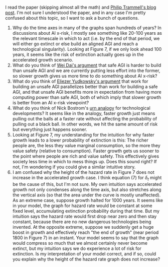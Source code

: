 I read the paper (skipping almost all the math) and [Philip Trammell's blog post](https://philiptrammell.com/blog/45). I'm not sure I understood the paper, and in any case I'm pretty confused about this topic, so I want to ask a bunch of questions.

1. Why do the time axes in many of the graphs span hundreds of years? In discussions about AI x-risk, I mostly see something like 20-100 years as the relevant timescale in which to act (i.e. by the end of that period, we will either go extinct or else build an aligned AGI and reach a technological singularity). Looking at Figure 7, if we only look ahead 100 years, it seems like the risk of extinction actually goes up in the accelerated growth scenario.
2. What do you think of [Wei Dai's argument](https://www.greaterwrong.com/posts/FS6NCWzzP8DHp4aD4/do-earths-with-slower-economic-growth-have-a-better-chance/comment/8iNhHDbhAsmD6mxkM) that safe AGI is harder to build than unsafe AGI and we are currently putting less effort into the former, so slower growth gives us more time to do something about AI x-risk?
3. What do you think of [Eliezer Yudkowsky's argument](https://www.greaterwrong.com/posts/FS6NCWzzP8DHp4aD4/do-earths-with-slower-economic-growth-have-a-better-chance) that work for building an unsafe AGI parallelizes better than work for building a safe AGI, and that unsafe AGI benefits more in expectation from having more computing power than safe AGI, both of which imply that slower growth is better from an AI x-risk viewpoint?
4. What do you think of Nick Bostrom's [urn analogy](https://nickbostrom.com/papers/vulnerable.pdf) for technological developments? It seems like in the analogy, faster growth just means pulling out the balls at a faster rate without affecting the probability of pulling out a black ball. In other words, we hit the same amount of risk but everything just happens sooner.
5. Looking at Figure 7, my understanding for the intuition for why faster growth leads to a lower probability of extinction is this: The richer people are, the less they value marginal consumption, so the more they value safety (relative to consumption). Faster growth gets us sooner to the point where people are rich and value safety. This effectively gives society less time in which to mess things up. Does this sound right? If not, I'm wondering if you could give a similar intuitive story.
6. I am confused why the height of the hazard rate in Figure 7 does not increase in the accelerated growth case. I think equation (7) for $\delta_t$ might be the cause of this, but I'm not sure. My own intuition says accelerated growth not only condenses along the time axis, but also stretches along the vertical axis (so that the area under the curve is mostly unaffected). As an extreme case, suppose growth halted for 1000 years. It seems like in your model, the graph for hazard rate would be constant at some fixed level, accumulating extinction probability during that time. But my intuition says the hazard rate would first drop near zero and then stay constant, because there are no new dangerous technologies being invented. At the opposite extreme, suppose we suddenly get a huge boost in growth and effectively reach "the end of growth" (near period 1800 in Figure 7) in an instant. Your model seems to say that the graph would compress so much that we almost certainly never become extinct, but my intuition says we do experience a lot of risk for extinction. Is my interpretation of your model correct, and if so, could you explain why the height of the hazard rate graph does not increase?
